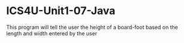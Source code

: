 # ICS4U-Unit1-07-Java
This program will tell the user the height of a board-foot based on the length and width entered by the user
